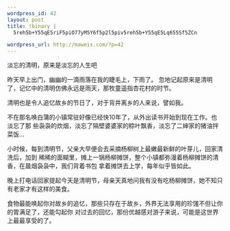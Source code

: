 ```yaml
--- 
wordpress_id: 42
layout: post
title: !binary |
  5reh5b+Y55qE5riF5piO77yM5Y6f5p2l5piv5reh5b+Y55qE5Lq655Sf5ZCn

wordpress_url: http://maweis.com/?p=42
---
```

淡忘的清明，原来是淡忘的人生吧

昨天早上出门，幽幽的一滴雨落在我的睫毛上，下雨了。
忽地记起原来是清明了，记忆中的清明仿佛永远是雨天，那牧童遥指杏花村的时节。

清明也是令人追忆故乡的节日了，对于背井离乡的人来说，譬如我。

不在那名唤白蒲的小镇常驻好像已经快10年了，从外出读书开始到现在工作。也淡忘了那
些袅袅的炊烟，淡忘了隔壁婆婆家的粽叶飘香，淡忘了二婶家的猪油拌菜饭...

小时候，每到清明节，父亲大早便会去采摘杨柳树上最嫩最新鲜的叶芽儿，回家清洗后，加到
稀稀的面糊里，摊上一锅杨柳摊饼，整个小镇都弥漫着杨柳摊饼的清香，在晨烟袅袅中，我们背着书包
拿着摊饼去上学，每年似乎皆如此。

晚上打电话回家提起今天是清明节，母亲天真地问我有没有吃杨柳摊饼，她不知只有老家才有这样的美食。

食物最能唤起你对故乡的追忆，那些只存在于故乡，外界无法享用的珍馐不但让你的胃满足了，还能勾起你
对过去的回忆，那份优越感对游子来说，可能是这世界上最最享受的了。
